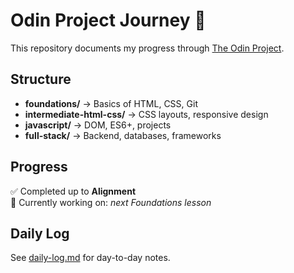 # Odin Project Journey 🚀

This repository documents my progress through [The Odin Project](https://www.theodinproject.com/).

## Structure
- **foundations/** → Basics of HTML, CSS, Git
- **intermediate-html-css/** → CSS layouts, responsive design
- **javascript/** → DOM, ES6+, projects
- **full-stack/** → Backend, databases, frameworks

## Progress
✅ Completed up to **Alignment**  
📌 Currently working on: *next Foundations lesson*  

## Daily Log
See [daily-log.md](./daily-log.md) for day-to-day notes.
